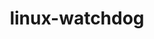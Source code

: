 ---
parent_project: linux
permalink: /engineering/projects/linux/linux-watchdog/
project_link_name: linux-watchdog
project_stats: 'true'
project_url: n/a
title: linux-watchdog
image: /assets/images/projects/kernel.png
---
